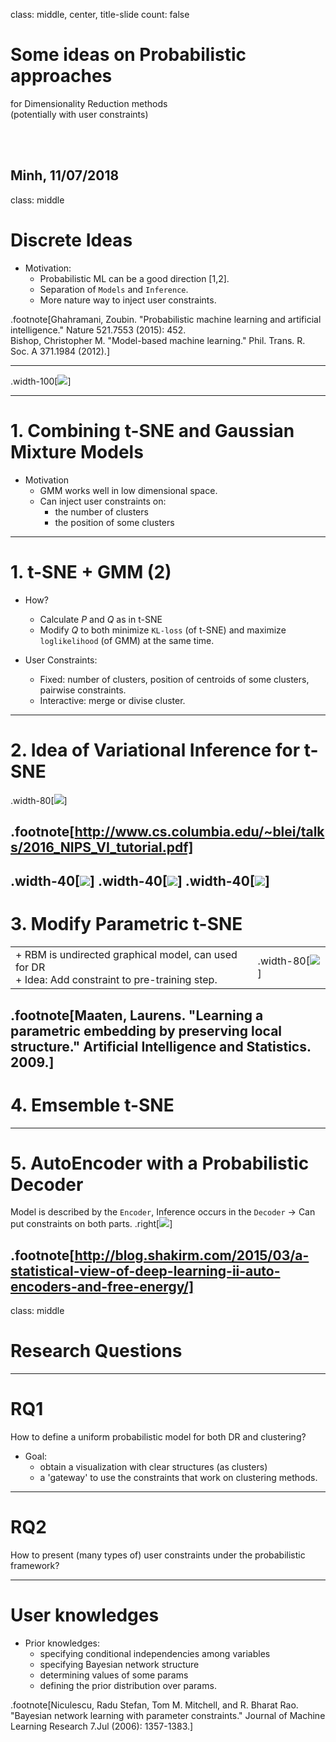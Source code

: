 class: middle, center, title-slide
count: false

# Some ideas on Probabilistic approaches
for Dimensionality Reduction methods <br>
(potentially with user constraints)

<br><br>

Minh, 11/07/2018
---

class: middle

# Discrete Ideas

- Motivation:
    + Probabilistic ML can be a good direction [1,2].
    + Separation of `Models` and `Inference`.
    + More nature way to inject user constraints.

<!-- - Ideas:
    + based on t-SNE for InfoViz.
    + find the probabilistic approach for DR.
    + think about the way to inject (user) constraints into a probabilistic framework. -->

.footnote[Ghahramani, Zoubin. "Probabilistic machine learning and artificial intelligence." Nature 521.7553 (2015): 452. <br>
Bishop, Christopher M. "Model-based machine learning." Phil. Trans. R. Soc. A 371.1984 (2012).]

---

.width-100[![](./figures/prob_ml.png)]

---

# 1. Combining t-SNE and Gaussian Mixture Models

- Motivation
    + GMM works well in low dimensional space.
    + Can inject user constraints on:
        * the number of clusters
        * the position of some clusters

---

# 1. t-SNE + GMM (2)

- How?
    + Calculate $P$ and $Q$ as in t-SNE
    + Modify $Q$ to both minimize `KL-loss` (of t-SNE) and maximize `loglikelihood` (of GMM) at the same time.

- User Constraints:
    + Fixed: number of clusters, position of centroids of some clusters, pairwise constraints.
    + Interactive: merge or divise cluster.

<div class="mermaid">

</div>

---

# 2. Idea of Variational Inference for t-SNE

.width-80[![](./figures/vi0.png)]

.footnote[http://www.cs.columbia.edu/~blei/talks/2016_NIPS_VI_tutorial.pdf]
---

.width-40[![](./figures/vi1.png)]
.width-40[![](./figures/vi2.png)]
.width-40[![](./figures/vi3.png)]
---

# 3. Modify Parametric t-SNE

|||
|--|--|
|+ RBM is undirected graphical model, can used for DR <br> + Idea: Add constraint to pre-training step.|.width-80[![](./figures/parametric_tsne.png)]|

.footnote[Maaten, Laurens. "Learning a parametric embedding by preserving local structure." Artificial Intelligence and Statistics. 2009.]
---

# 4. Emsemble t-SNE

---

# 5. AutoEncoder with a Probabilistic Decoder

Model is described by the `Encoder`, Inference occurs in the `Decoder` -> Can put constraints on both parts.
.right[![](./figures/vi_encdec.png)]

.footnote[http://blog.shakirm.com/2015/03/a-statistical-view-of-deep-learning-ii-auto-encoders-and-free-energy/]
---


class: middle

# Research Questions

---

# RQ1

How to define a uniform probabilistic model
for both DR and clustering?
- Goal:
    + obtain a visualization with clear structures (as clusters)
    + a 'gateway' to use the constraints that work on clustering methods.

---

# RQ2

How to present (many types of) user constraints
under the probabilistic framework?

---

# User knowledges

+ Prior knowledges:
    * specifying conditional independencies among variables
    * specifying Bayesian network structure
    * determining values of some params
    * defining the prior distribution over params.

.footnote[Niculescu, Radu Stefan, Tom M. Mitchell, and R. Bharat Rao. "Bayesian network learning with parameter constraints." Journal of Machine Learning Research 7.Jul (2006): 1357-1383.]